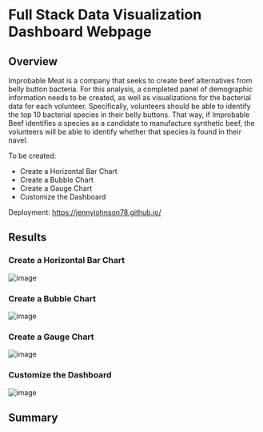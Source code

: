 # Full Stack Data Visualization Dashboard Webpage

## Overview

Improbable Meat is a company that seeks to create beef alternatives from belly button bacteria. For this analysis, a completed panel of demographic information needs to be created, as well as visualizations for the bacterial data for each volunteer. Specifically, volunteers should be able to identify the top 10 bacterial species in their belly buttons. That way, if Improbable Beef identifies a species as a candidate to manufacture synthetic beef, the volunteers will be able to identify whether that species is found in their navel.

To be created:
- Create a Horizontal Bar Chart
- Create a Bubble Chart
- Create a Gauge Chart
- Customize the Dashboard

Deployment: https://jennyjohnson78.github.io/

## Results

### Create a Horizontal Bar Chart

![image](https://user-images.githubusercontent.com/67409852/146320428-7e47681b-df64-4d87-8014-f095c8256b9d.png)

### Create a Bubble Chart

![image](https://user-images.githubusercontent.com/67409852/146321242-7f072c1b-4a54-4cdd-87ed-f46be3864bb4.png)

### Create a Gauge Chart

![image](https://user-images.githubusercontent.com/67409852/146320631-178452b3-db99-4d6d-8102-ace21a35aaa0.png)

### Customize the Dashboard

![image](https://user-images.githubusercontent.com/67409852/152754064-031d991f-4911-40ef-8108-2f802b12cb6b.png)

## Summary
